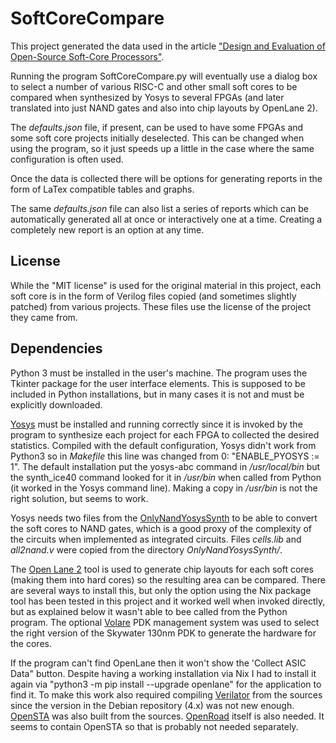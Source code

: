 # SoftCoreCompare

This project generated the data used in the article ["Design and Evaluation of Open-Source Soft-Core Processors"](https://www.mdpi.com/2079-9292/13/4/781).

Running the program SoftCoreCompare.py will eventually use a dialog box to select a
number of various RISC-C and other small soft cores to be compared  when synthesized
by Yosys to several FPGAs (and later translated into just NAND gates and also into
chip layouts by OpenLane 2).

The *defaults.json* file, if present, can be used to have some FPGAs and some
soft core projects initially deselected. This can be changed when using the
program, so it just speeds up a little in the case where the same configuration
is often used.

Once the data is collected there will be options for generating reports in the form
of LaTex compatible tables and graphs.

The same *defaults.json* file can also list a series of reports which can be
automatically generated all at once or interactively one at a time. Creating
a completely new report is an option at any time.

## License

While the "MIT license" is used for the original material in this project, each soft
core is in the form of Verilog files copied (and sometimes slightly patched) from
various projects. These files use the license of the project they came from.

## Dependencies

Python 3 must be installed in the user's machine. The program uses the Tkinter
package for the user interface elements. This is supposed to be included in
Python installations, but in many cases it is not and must be explicitly
downloaded.

[Yosys](https://github.com/YosysHQ/yosys.git) must be installed and running
correctly since it is invoked by the program to synthesize each project for
each FPGA to collected the desired statistics. Compiled with the default
configuration, Yosys didn't work from Python3 so in *Makefile* this line
was changed from 0: "ENABLE_PYOSYS := 1". The default installation put the
yosys-abc command in */usr/local/bin* but the synth_ice40 command looked for
it in */usr/bin* when called from Python (it worked in the Yosys command line).
Making a copy in */usr/bin* is not the right solution, but seems to work.

Yosys needs two files from the [OnlyNandYosysSynth](https://github.com/OuDret/OnlyNandYosysSynth.git)
to be able to convert the soft cores to NAND gates, which is a good proxy of the
complexity of the circuits when implemented as integrated circuits. Files
*cells.lib* and *all2nand.v* were copied from the directory *OnlyNandYosysSynth/*.

The [Open Lane 2](https://github.com/efabless/openlane2) tool is used to generate
chip layouts for each soft cores (making them into hard cores) so the resulting
area can be compared. There are several ways to install this, but only the option
using the Nix package tool has been tested in this project and it worked well
when invoked directly, but as explained below it wasn't able to bee called from
the Python program. The optional
[Volare](https://github.com/efabless/volare) PDK management system was used to
select the right version of the Skywater 130nm PDK to generate the hardware for
the cores.

If the program can't find OpenLane then it won't show the 'Collect ASIC Data"
button. Despite having a working installation via Nix I had to install it
again via "python3 -m pip install --upgrade openlane" for the application to
find it. To make this work also required compiling 
[Verilator](https://github.com/verilator/verilator) from the sources
since the version in the Debian repository (4.x) was not new enough. 
[OpenSTA](https://github.com/The-OpenROAD-Project/OpenSTA)
was also built from the sources. 
[OpenRoad](https://github.com/The-OpenROAD-Project/OpenROAD.git) itself is
also needed. It seems to contain OpenSTA so that is probably not needed
separately.
